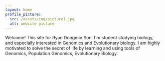 ```yaml
---
layout: home
profile_picture:
  src: /assets/img/picture1.jpg
  alt: website picture
---
```


<p>
  Welcome! This site for Ryan Dongmin Son. I'm student studying biology, and especially interested in Genomics and Evolutionary biology. I am highly motivated to solve the secret of life by learning and using tools of Genomics, Population Genomics, Evolutionary Biology. 

